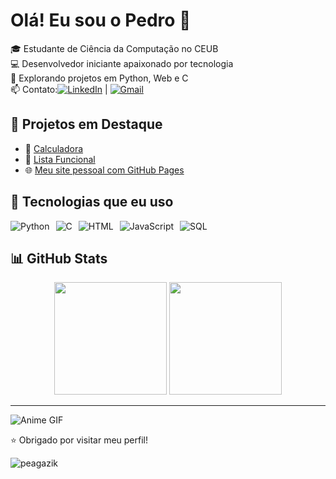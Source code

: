# Olá! Eu sou o Pedro 👋

🎓 Estudante de Ciência da Computação no CEUB  
💻 Desenvolvedor iniciante apaixonado por tecnologia  
🚀 Explorando projetos em Python, Web e C  
📫 Contato:[![LinkedIn](https://img.shields.io/badge/-LinkedIn-%230077B5?style=for-the-badge&logo=linkedin&logoColor=white)](https://www.linkedin.com/in/pedro-henrique-rodrigues-costa-7ba674359/) | [![Gmail](https://img.shields.io/badge/-Gmail-%23D14836?style=for-the-badge&logo=gmail&logoColor=white)](mailto:pedrohrodrigues.dev@gmail.com)

## 🚧 Projetos em Destaque

- 🔧 [Calculadora](https://github.com/Peagazik/calculadora)
- 📑 [Lista Funcional](https://github.com/Peagazik/listafuncional)
- 🌐 [Meu site pessoal com GitHub Pages](https://peagazik.github.io/seu-site)

## 🚀 Tecnologias que eu uso

<div style="display: flex; gap: 10px;">
  <img src="https://img.shields.io/badge/Python-3670A0?style=for-the-badge&logo=python&logoColor=ffdd54" alt="Python"/>
  <img src="https://img.shields.io/badge/C-00599C?style=for-the-badge&logo=c&logoColor=white" alt="C"/>
  <img src="https://img.shields.io/badge/HTML5-E34F26?style=for-the-badge&logo=html5&logoColor=white" alt="HTML"/>
  <img src="https://img.shields.io/badge/JavaScript-F7DF1E?style=for-the-badge&logo=javascript&logoColor=black" alt="JavaScript"/>
  <img src="https://img.shields.io/badge/SQL-003B57?style=for-the-badge&logo=postgresql&logoColor=white" alt="SQL"/>
</div>

## 📊 GitHub Stats

<div align="center">

  <img height="180em" src="https://github-readme-stats.vercel.app/api?username=peagazik&show_icons=true&theme=tokyonight&include_all_commits=true&count_private=true"/>

  <img height="180em" src="https://github-readme-stats.vercel.app/api/top-langs/?username=peagazik&layout=compact&langs_count=8&theme=tokyonight"/>

</div>




---
![Anime GIF](https://i.pinimg.com/originals/90/70/32/9070324cdfc07c68d60eed0c39e77573.gif)

⭐ Obrigado por visitar meu perfil!

<p align="left">
  <img src="https://komarev.com/ghpvc/?username=peagazik&label=Profile%20views&color=0e75b6&style=flat" alt="peagazik" />
</p>



